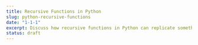 ```yaml
---
title: Recursive Functions in Python
slug: python-recursive-functions
date: "1-1-1"
excerpt: Discuss how recursive functions in Python can replicate something you're familiar with in Excel.
status: draft
---
```

